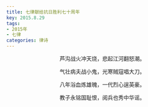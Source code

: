 ```yaml
---
title: 七律献给抗日胜利七十周年
key: 2015.8.29
tags: 
- 2015年 
- 七律
categories: 律诗
---
```


<p align="center">芦沟战火冲天烧，悲起江河翻怒潮。
</p>
<p align="center">气壮病夫战小鬼，光寒贼寇唱大刀。
</p>
<p align="center">八年浴血炼雄魄，一代烈心逞英豪。
</p>
<p align="center">教子永铭国耻恨，阅兵也秀中华谣。
</p>
